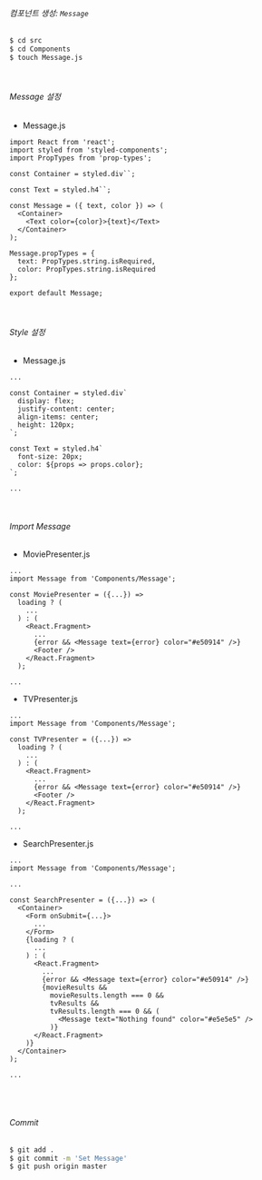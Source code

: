 ###### 컴포넌트 생성: `Message`

```bash
$ cd src
$ cd Components
$ touch Message.js
```

<br>

###### Message 설정

- Message.js

```react
import React from 'react';
import styled from 'styled-components';
import PropTypes from 'prop-types';

const Container = styled.div``;

const Text = styled.h4``;

const Message = ({ text, color }) => (
  <Container>
    <Text color={color}>{text}</Text>
  </Container>
);

Message.propTypes = {
  text: PropTypes.string.isRequired,
  color: PropTypes.string.isRequired
};

export default Message;
```

<br>

###### Style 설정

- Message.js

```react
...

const Container = styled.div`
  display: flex;
  justify-content: center;
  align-items: center;
  height: 120px;
`;

const Text = styled.h4`
  font-size: 20px;
  color: ${props => props.color};
`;

...
```

<br>

###### Import Message

- MoviePresenter.js

```react
...
import Message from 'Components/Message';

const MoviePresenter = ({...}) =>
  loading ? (
    ...
  ) : (
    <React.Fragment>
      ...
      {error && <Message text={error} color="#e50914" />}
      <Footer />
    </React.Fragment>
  );

...
```

- TVPresenter.js

```react
...
import Message from 'Components/Message';

const TVPresenter = ({...}) =>
  loading ? (
    ...
  ) : (
    <React.Fragment>
      ...
      {error && <Message text={error} color="#e50914" />}
      <Footer />
    </React.Fragment>
  );

...
```

- SearchPresenter.js

```react
...
import Message from 'Components/Message';

...

const SearchPresenter = ({...}) => (
  <Container>
    <Form onSubmit={...}>
      ...
    </Form>
    {loading ? (
      ...
    ) : (
      <React.Fragment>
        ...
        {error && <Message text={error} color="#e50914" />}
        {movieResults &&
          movieResults.length === 0 &&
          tvResults &&
          tvResults.length === 0 && (
            <Message text="Nothing found" color="#e5e5e5" />
          )}
      </React.Fragment>
    )}
  </Container>
);

...
```

<br>

<br>

###### Commit

```bash
$ git add .
$ git commit -m 'Set Message'
$ git push origin master
```

<br>

<br>